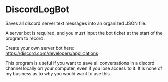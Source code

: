 # DiscordLogBot
Saves all discord server text messages into an organized JSON file.

A server bot is required, and you must input the bot ticket at the start of the program to record.

Create your own server bot here: https://discord.com/developers/applications

This program is useful if you want to save all conversations in a discord channel locally on your computer, even if you lose access to it. It is none of my business as to why you would want to use this.
